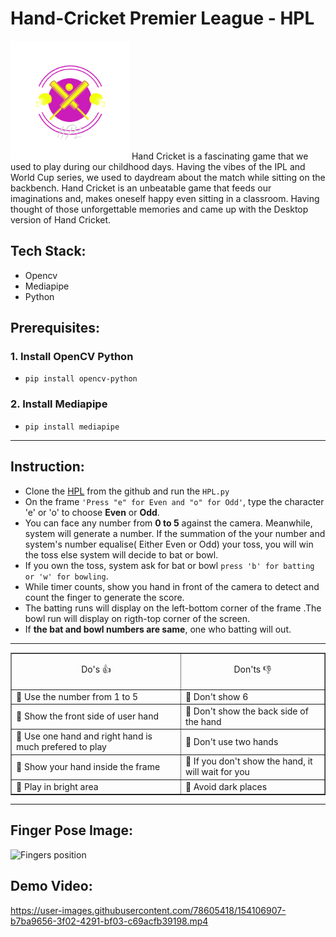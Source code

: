 # Hand-Cricket Premier League - HPL 
<img src="https://github.com/DhanushpathiPrakash/Hand-Cricket-Using-Python/blob/main/HPL.png" width="190" height="190">
Hand Cricket is a fascinating game that we used to play during our childhood days. Having the vibes of the IPL and World Cup series, we used to daydream about the match while sitting on the backbench. Hand Cricket is an unbeatable game that feeds our imaginations and, makes oneself happy even sitting in a classroom. Having thought of those unforgettable memories and came up with the Desktop version of Hand Cricket.

## Tech Stack:
- Opencv
- Mediapipe
- Python

## Prerequisites:
### 1. Install OpenCV Python
  - `pip install opencv-python`
### 2. Install Mediapipe
  - `pip install mediapipe`

<hr>

## Instruction:
  - Clone the [HPL](https://github.com/DhanushpathiPrakash/Hand-Cricket-Using-Python) from the github and run the `HPL.py`
  - On the frame ``'Press "e" for Even and "o" for Odd'``, type the character 'e' or 'o' to choose **Even** or **Odd**.
  - You can face any number from **0 to 5** against the camera. Meanwhile, system will generate a number. If the summation of the your number and system's number equalise( Either Even or Odd) your toss, you will win the toss else system will decide to bat or bowl.
  - If you own the toss, system ask for bat or bowl `press 'b' for batting or 'w' for bowling`.
  - While timer counts, show you hand in front of the camera to detect and count the finger to generate the score.
  - The batting runs will display on the left-bottom corner of the frame .The bowl run will display on rigth-top corner of the screen.
  - If **the bat and bowl numbers are same**, one who batting will out.

<hr>


<table border=1>
  <tr>
    <td><p align="center">Do's 👍</p></td>
    <td><p align="center">Don'ts 👎</p></td>
  </tr>
  <tr>
    <td>🤜 Use the number from 1 to 5</td>
    <td>🤜 Don't show 6</td>
  </tr>
  <tr>
    <td>🤜 Show the front side of user hand</td>
    <td>🤜 Don't show the back side of the hand</td>
  </tr>
  <tr>
    <td>🤜 Use one hand and right hand is much prefered to play </td>
    <td>🤜 Don't use two hands</td>
  </tr>
  <tr>
    <td>🤜 Show your hand inside the frame</td>
    <td>🤜 If you don't show the hand, it will wait for you</td>
  </tr>
  <tr>
    <td>🤜 Play in bright area</td>
    <td>🤜 Avoid dark places</td>
  </tr>
</table>

<hr>

## Finger Pose Image:

![Fingers position](https://user-images.githubusercontent.com/64604283/154222295-b7e88f2c-f7d5-4a43-8ec3-ff65e1d0a89e.jpg)

## Demo Video:









https://user-images.githubusercontent.com/78605418/154106907-b7ba9656-3f02-4291-bf03-c69acfb39198.mp4

















